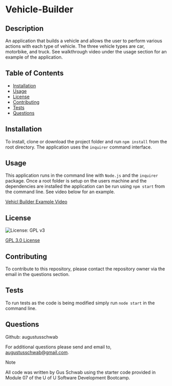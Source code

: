 # Vehicle-Builder

## Description
An application that builds a vehicle and allows the user to perform various actions with each type of vehicle. The three vehicle types are car, motorbike, and truck. See walkthrough video under the usage section for an example of the application.

## Table of Contents
  - [Installation](#installation)
  - [Usage](#usage)
  - [License](#license)
  - [Contributing](#contributing)
  - [Tests](#tests)
  - [Questions](#questions)
  
## Installation
To install, clone or download the project folder and run `npm install` from the root directory. The application uses the `inquirer` command interface.

## Usage
This application runs in the command line with `Node.js` and the `inquirer` package. Once a root folder is setup on the users machine and the dependencies are installed the application can be run using `npm start` from the command line. See video below for an example.

  [Vehicl Builder Example Video](https://drive.google.com/file/d/14OLEVOpA1lXHwWyewXQMNC_mNpi_--YG/view?usp=sharing)


## License
  ![License: GPL v3](https://img.shields.io/badge/License-GPLv3-blue.svg)

[GPL 3.0 License](https://www.gnu.org/licenses/gpl-3.0)
  
## Contributing
  To contribute to this repository, please contact the repository owner via the email in the questions section.
  
## Tests
  To run tests as the code is being modified simply run `node start` in the command line.
  
## Questions
  Github: augustusschwab
  
  For additional questions please send and email to, augustusschwab@gmail.com.
  
  
> [!NOTE]
  >All code was written by Gus Schwab using the starter code provided in Module 07 of the U of U Software Development Bootcamp.
